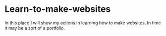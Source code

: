 # Learn-to-make-websites
In this place I will show my actions in learning how to make websites.
In time it may be a sort of a portfolio.
